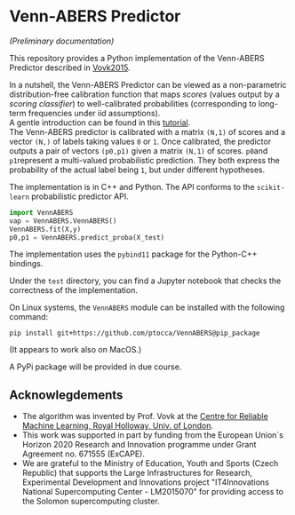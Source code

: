 # Venn-ABERS Predictor
*(Preliminary documentation)*

This repository provides a Python implementation of the Venn-ABERS Predictor described in
[Vovk2015](http://alrw.net/articles/13.pdf).

In a nutshell, the Venn-ABERS Predictor can be viewed as a non-parametric distribution-free calibration function that maps *scores* (values output by a *scoring classifier*) to well-calibrated probabilities (corresponding to long-term frequencies under iid assumptions).    
A gentle introduction can be found in this [tutorial](https://cml.rhul.ac.uk/people/ptocca/HomePage/Toccaceli_CP___Venn_Tutorial.pdf).    
The Venn-ABERS predictor is calibrated with a matrix `(N,1)` of scores and a vector `(N,)` of labels taking values `0` or `1`.
Once calibrated, the predictor outputs a pair of vectors `(p0,p1)` given a matrix `(N,1)` of scores.
`p0`and `p1`represent a multi-valued probabilistic prediction. They both express the probability of the actual label being `1`, but under different hypotheses.

The implementation is in C++ and Python. The API conforms to the `scikit-learn` probabilistic predictor API.

```python
import VennABERS
vap = VennABERS.VennABERS()
VennABERS.fit(X,y)
p0,p1 = VennABERS.predict_proba(X_test)
```

The implementation uses the `pybind11` package for the Python-C++ bindings.

Under the `test` directory, you can find a Jupyter notebook that checks the correctness of the implementation.

On Linux systems, the `VennABERS` module can be installed with the following command:
```
pip install git+https://github.com/ptocca/VennABERS@pip_package
```
(It appears to work also on MacOS.)

A PyPi package will be provided in due course.


## Acknowlegdements
* The algorithm was invented by Prof. Vovk at the [Centre for Reliable Machine Learning, Royal Holloway, Univ. of London](https://cml.rhul.ac.uk/).
* This work was supported in part by funding from the European Union`s Horizon 2020 Research and Innovation programme under Grant Agreement no. 671555 (ExCAPE). 
* We are grateful to the Ministry of Education, Youth and Sports (Czech Republic) that supports the Large Infrastructures for Research, Experimental Development and Innovations project "IT4Innovations National Supercomputing Center - LM2015070" for providing access to the Solomon supercomputing cluster.